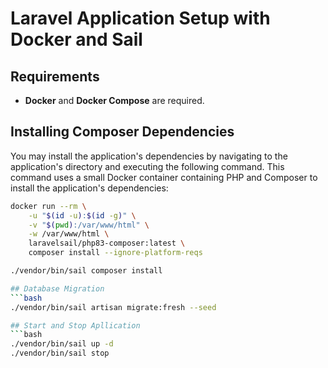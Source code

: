 # Laravel Application Setup with Docker and Sail

## Requirements

- **Docker** and **Docker Compose** are required.

## Installing Composer Dependencies

You may install the application's dependencies by navigating to the application's directory and executing the following command. This command uses a small Docker container containing PHP and Composer to install the application's dependencies:

```bash
docker run --rm \
    -u "$(id -u):$(id -g)" \
    -v "$(pwd):/var/www/html" \
    -w /var/www/html \
    laravelsail/php83-composer:latest \
    composer install --ignore-platform-reqs

./vendor/bin/sail composer install

## Database Migration
```bash
./vendor/bin/sail artisan migrate:fresh --seed

## Start and Stop Apllication
```bash
./vendor/bin/sail up -d
./vendor/bin/sail stop
